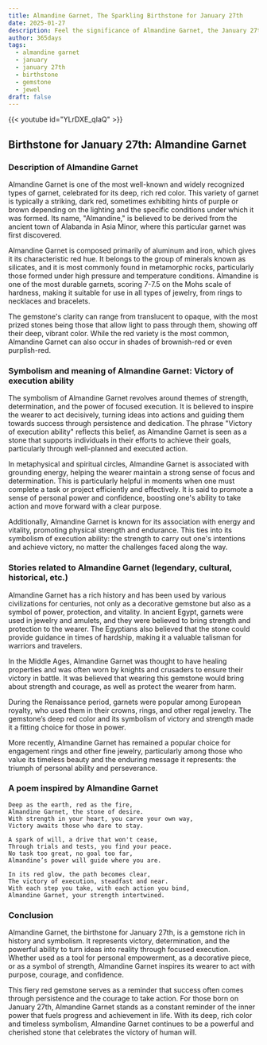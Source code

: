 ```yaml
---
title: Almandine Garnet, The Sparkling Birthstone for January 27th
date: 2025-01-27
description: Feel the significance of Almandine Garnet, the January 27th birthstone symbolizing Victory of execution ability. Let its beauty and meaning brighten your day.
author: 365days
tags:
  - almandine garnet
  - january
  - january 27th
  - birthstone
  - gemstone
  - jewel
draft: false
---
```


{{< youtube id="YLrDXE_qIaQ" >}}

## Birthstone for January 27th: Almandine Garnet

### Description of Almandine Garnet

Almandine Garnet is one of the most well-known and widely recognized types of garnet, celebrated for its deep, rich red color. This variety of garnet is typically a striking, dark red, sometimes exhibiting hints of purple or brown depending on the lighting and the specific conditions under which it was formed. Its name, "Almandine," is believed to be derived from the ancient town of Alabanda in Asia Minor, where this particular garnet was first discovered.

Almandine Garnet is composed primarily of aluminum and iron, which gives it its characteristic red hue. It belongs to the group of minerals known as silicates, and it is most commonly found in metamorphic rocks, particularly those formed under high pressure and temperature conditions. Almandine is one of the most durable garnets, scoring 7-7.5 on the Mohs scale of hardness, making it suitable for use in all types of jewelry, from rings to necklaces and bracelets.

The gemstone's clarity can range from translucent to opaque, with the most prized stones being those that allow light to pass through them, showing off their deep, vibrant color. While the red variety is the most common, Almandine Garnet can also occur in shades of brownish-red or even purplish-red.

### Symbolism and meaning of Almandine Garnet: Victory of execution ability

The symbolism of Almandine Garnet revolves around themes of strength, determination, and the power of focused execution. It is believed to inspire the wearer to act decisively, turning ideas into actions and guiding them towards success through persistence and dedication. The phrase "Victory of execution ability" reflects this belief, as Almandine Garnet is seen as a stone that supports individuals in their efforts to achieve their goals, particularly through well-planned and executed action.

In metaphysical and spiritual circles, Almandine Garnet is associated with grounding energy, helping the wearer maintain a strong sense of focus and determination. This is particularly helpful in moments when one must complete a task or project efficiently and effectively. It is said to promote a sense of personal power and confidence, boosting one's ability to take action and move forward with a clear purpose.

Additionally, Almandine Garnet is known for its association with energy and vitality, promoting physical strength and endurance. This ties into its symbolism of execution ability: the strength to carry out one's intentions and achieve victory, no matter the challenges faced along the way.

### Stories related to Almandine Garnet (legendary, cultural, historical, etc.)

Almandine Garnet has a rich history and has been used by various civilizations for centuries, not only as a decorative gemstone but also as a symbol of power, protection, and vitality. In ancient Egypt, garnets were used in jewelry and amulets, and they were believed to bring strength and protection to the wearer. The Egyptians also believed that the stone could provide guidance in times of hardship, making it a valuable talisman for warriors and travelers.

In the Middle Ages, Almandine Garnet was thought to have healing properties and was often worn by knights and crusaders to ensure their victory in battle. It was believed that wearing this gemstone would bring about strength and courage, as well as protect the wearer from harm.

During the Renaissance period, garnets were popular among European royalty, who used them in their crowns, rings, and other regal jewelry. The gemstone’s deep red color and its symbolism of victory and strength made it a fitting choice for those in power.

More recently, Almandine Garnet has remained a popular choice for engagement rings and other fine jewelry, particularly among those who value its timeless beauty and the enduring message it represents: the triumph of personal ability and perseverance.

### A poem inspired by Almandine Garnet

```
Deep as the earth, red as the fire,  
Almandine Garnet, the stone of desire.  
With strength in your heart, you carve your own way,  
Victory awaits those who dare to stay.

A spark of will, a drive that won't cease,  
Through trials and tests, you find your peace.  
No task too great, no goal too far,  
Almandine’s power will guide where you are.

In its red glow, the path becomes clear,  
The victory of execution, steadfast and near.  
With each step you take, with each action you bind,  
Almandine Garnet, your strength intertwined.  
```

### Conclusion

Almandine Garnet, the birthstone for January 27th, is a gemstone rich in history and symbolism. It represents victory, determination, and the powerful ability to turn ideas into reality through focused execution. Whether used as a tool for personal empowerment, as a decorative piece, or as a symbol of strength, Almandine Garnet inspires its wearer to act with purpose, courage, and confidence.

This fiery red gemstone serves as a reminder that success often comes through persistence and the courage to take action. For those born on January 27th, Almandine Garnet stands as a constant reminder of the inner power that fuels progress and achievement in life. With its deep, rich color and timeless symbolism, Almandine Garnet continues to be a powerful and cherished stone that celebrates the victory of human will.